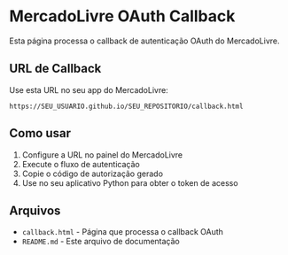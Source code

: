 # MercadoLivre OAuth Callback

Esta página processa o callback de autenticação OAuth do MercadoLivre.

## URL de Callback

Use esta URL no seu app do MercadoLivre:
```
https://SEU_USUARIO.github.io/SEU_REPOSITORIO/callback.html
```

## Como usar

1. Configure a URL no painel do MercadoLivre
2. Execute o fluxo de autenticação
3. Copie o código de autorização gerado
4. Use no seu aplicativo Python para obter o token de acesso

## Arquivos

- `callback.html` - Página que processa o callback OAuth
- `README.md` - Este arquivo de documentação